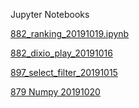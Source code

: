Jupyter Notebooks

[882_ranking_20191019.ipynb](https://nbviewer.jupyter.org/github/leeborio/paginas/blob/master/882_ranking_20191019.ipynb)

[882_dixio_play_20191016](https://nbviewer.jupyter.org/github/leeborio/paginas/blob/master/cognitiveclass/882_dixio_play_20191016.ipynb)

[897_select_filter_20191015](https://nbviewer.jupyter.org/github/leeborio/paginas/blob/master/cognitiveclass/897_select_filter_20191015.ipynb)

[879 Numpy 20191020](https://nbviewer.jupyter.org/github/leeborio/paginas/blob/master/879_numpy_20191020.ipynb)
